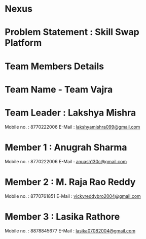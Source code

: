 # Nexus 

# Problem Statement : Skill Swap Platform

# Team Members Details 
# Team Name - Team Vajra

# Team Leader : Lakshya Mishra
Mobile no. : 8770222006
E-Mail : lakshyamishra099@gmail.com

# Member 1 : Anugrah Sharma
Mobile no. : 8770222006
E-Mail : anuash130c@gmail.com

# Member 2 : M. Raja Rao Reddy
Mobile no. : 8770761851
E-Mail : vickyreddybro2004@gmail.com

# Member 3 : Lasika Rathore
Mobile no. : 8878845677
E-Mail : lasika07082004@gmail.com

